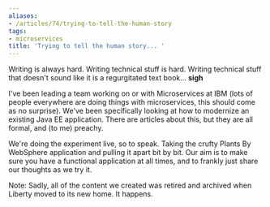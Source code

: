 ```yaml
---
aliases:
- /articles/74/trying-to-tell-the-human-story
tags:
- microservices
title: 'Trying to tell the human story... '
---
```

<p>Writing is always hard. Writing technical stuff is hard. Writing technical stuff that doesn't sound like it is a regurgitated text book&#8230; <strong>sigh</strong></p>

<p>I've been leading a team working on or with Microservices at <span class="caps">IBM</span> (lots of people everywhere are doing things with microservices, this should come as no surprise). We've been specifically looking at how to modernize an existing Java EE application. There are articles about this, but they are all formal, and (to me) preachy.</p>

<p>We're doing the experiment live, so to speak. Taking the crufty Plants By WebSphere application and pulling it apart bit by bit. Our aim is to make sure you have a functional application at all times, and to frankly just share our thoughts as we try it.</p>

<p>Note: Sadly, all of the content we created was retired and archived when Liberty moved to its new home. It happens.</p>